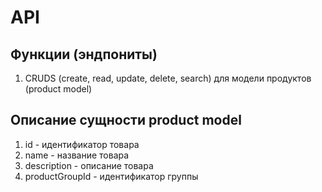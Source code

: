 # API

## Функции (эндпониты)

1. CRUDS (create, read, update, delete, search) для модели продуктов (product model)

## Описание сущности product model

1. id - идентификатор товара
2. name - название товара
3. description - описание товара
4. productGroupId - идентификатор группы